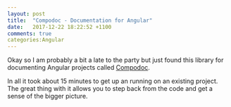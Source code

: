 ```yaml
---
layout: post
title:  "Compodoc - Documentation for Angular"
date:   2017-12-22 18:22:52 +1100
comments: true
categories:Angular
---
```


Okay so I am probably a bit a late to the party but just found this library for documenting Angular projects called [Compodoc](https://compodoc.github.io/compodoc/).

In all it took about 15 minutes to get up an running on an existing project. The great thing with it allows you to step back from the code and get a sense of the bigger picture.
